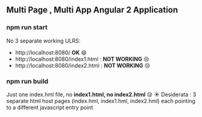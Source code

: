 ## Multi Page , Multi App Angular 2 Application 

### npm run start 
No 3 separate working ULRS: 
* http://localhost:8080/              **OK** :smile:
* http://localhost:8080/index1.html : **NOT WORKING** :cry:
* http://localhost:8080/index2.html : **NOT WORKING** :cry:

### npm run build
Just one index.hml file, no **index1.html, no index2.html** :cry:
:sunny: Desiderata : 3 separate html host pages (index.hml, index1.hml, index2.hml) each pointing to a different javascript entry point


